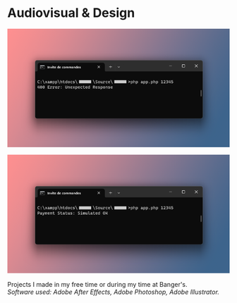 <h1>Audiovisual & Design</h1>

![alt text](https://github.com/Fjerdingstad/portfolio/blob/main/Php/PaymentApp/realPayment.png?raw=true)

![alt text](https://github.com/Fjerdingstad/portfolio/blob/main/Php/PaymentApp/simulatedPayment.png?raw=true)

Projects I made in my free time or during my time at Banger's. <br/>
<i>Software used: Adobe After Effects, Adobe Photoshop, Adobe Illustrator. </i>
